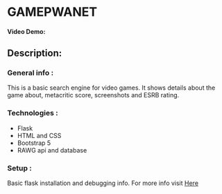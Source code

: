 # GAMEPWANET
#### Video Demo:  <URL HERE>

## Description:

### General info :
This is a basic search engine for video games. It shows details about the game about, metacritic score, screenshots and ESRB rating. 

### Technologies :
* Flask 
* HTML and CSS
* Bootstrap  5
* RAWG api and database

### Setup :
Basic flask installation and debugging info. For more info visit [Here](https://flask.palletsprojects.com/en/2.2.x/tutorial/factory/)
